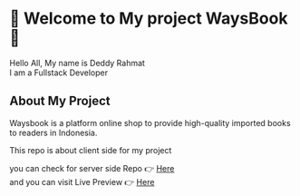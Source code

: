 # :bell: Welcome to My project WaysBook :bell:

Hello All, My name is Deddy Rahmat <br />
I am a Fullstack Developer
<br />

## About My Project

Waysbook is a platform online shop to provide high-quality imported books to readers in Indonesia.

This repo is about client side for my project <br />

you can check for server side Repo :point_right: [Here](https://github.com/deddyrahmat/waysbookBE/tree/newDeploy "Waysbook Server side") <br />
and you can visit Live Preview :point_right: [Here](https://603c4b2cbf1ef701ffca8727--waysbook.netlify.app/ "WaysBook Live Preview") <br />
